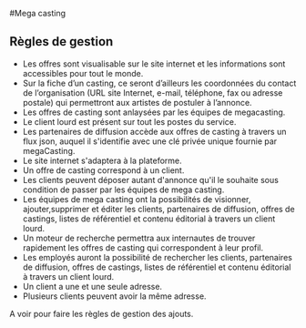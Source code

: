 #Mega casting

## Règles de gestion

- Les offres sont visualisable sur le site internet et les informations sont accessibles pour tout le monde.
- Sur la fiche d’un casting, ce seront d’ailleurs les coordonnées du contact de l’organisation (URL site Internet, e-mail, téléphone, fax ou adresse postale) qui permettront aux artistes de postuler à l’annonce.
- Les offres de casting sont anlaysées par les équipes de megacasting.
- Le client lourd est présent sur tout les postes du service.
- Les partenaires de diffusion accède aux offres de casting à travers un flux json, auquel il s'identifie avec une clé privée unique fournie par megaCasting.
- Le site internet s'adaptera à la plateforme.
- Un offre de casting correspond à un client.
- Les clients peuvent déposer autant d'annonce qu'il le souhaite sous condition de passer par les équipes de mega casting.
- Les équipes de mega casting ont la possibilités de visionner, ajouter,supprimer et éditer les clients, partenaires de diffusion, offres de castings, listes de référentiel et contenu éditorial à travers un client lourd.
- Un moteur de recherche permettra aux internautes de trouver rapidement les offres de casting qui correspondent à leur profil.
- Les employés auront la possibilité de rechercher les clients, partenaires de diffusion, offres de castings, listes de référentiel et contenu éditorial à travers un client lourd.
- Un client a une et une seule adresse.
- Plusieurs clients peuvent avoir la même adresse.

A voir pour faire les règles de gestion des ajouts.